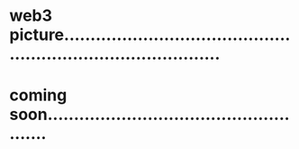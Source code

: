 # web3 picture...................................................................................
# coming soon.....................................................
